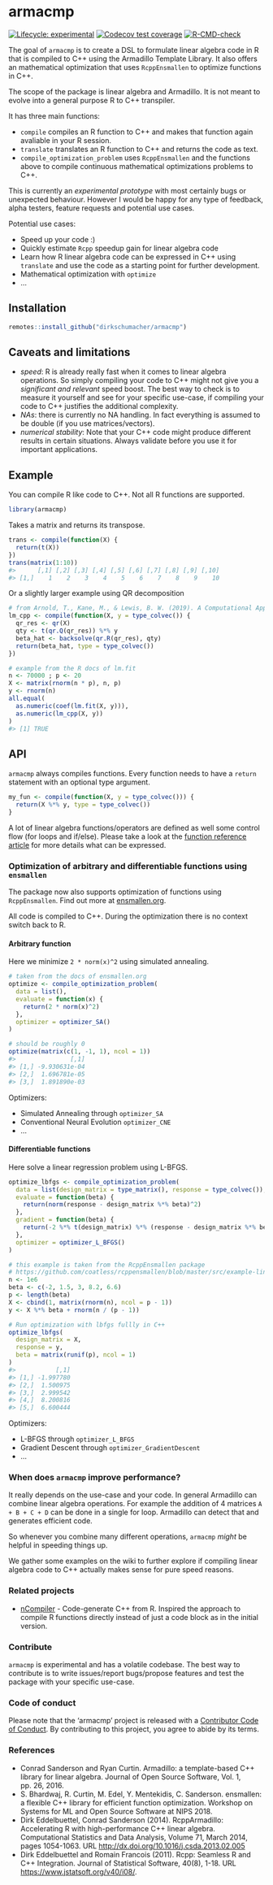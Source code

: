 
<!-- README.md is generated from README.Rmd. Please edit that file -->

# armacmp

<!-- badges: start -->

[![Lifecycle:
experimental](https://img.shields.io/badge/lifecycle-experimental-orange.svg)](https://www.tidyverse.org/lifecycle/#experimental)
[![Codecov test
coverage](https://codecov.io/gh/dirkschumacher/armacmp/branch/master/graph/badge.svg)](https://codecov.io/gh/dirkschumacher/armacmp?branch=master)
[![R-CMD-check](https://github.com/dirkschumacher/armacmp/workflows/R-CMD-check/badge.svg)](https://github.com/dirkschumacher/armacmp/actions)
<!-- badges: end -->

The goal of `armacmp` is to create a DSL to formulate linear algebra
code in R that is compiled to C++ using the Armadillo Template Library.
It also offers an mathematical optimization that uses `RcppEnsmallen` to
optimize functions in C++.

The scope of the package is linear algebra and Armadillo. It is not
meant to evolve into a general purpose R to C++ transpiler.

It has three main functions:

-   `compile` compiles an R function to C++ and makes that function
    again avaliable in your R session.
-   `translate` translates an R function to C++ and returns the code as
    text.
-   `compile_optimization_problem` uses `RcppEnsmallen` and the
    functions above to compile continuous mathematical optimizations
    problems to C++.

This is currently an *experimental prototype* with most certainly bugs
or unexpected behaviour. However I would be happy for any type of
feedback, alpha testers, feature requests and potential use cases.

Potential use cases:

-   Speed up your code :)
-   Quickly estimate `Rcpp` speedup gain for linear algebra code
-   Learn how R linear algebra code can be expressed in C++ using
    `translate` and use the code as a starting point for further
    development.
-   Mathematical optimization with `optimize`
-   …

## Installation

``` r
remotes::install_github("dirkschumacher/armacmp")
```

## Caveats and limitations

-   *speed*: R is already really fast when it comes to linear algebra
    operations. So simply compiling your code to C++ might not give you
    a *significant and relevant* speed boost. The best way to check is
    to measure it yourself and see for your specific use-case, if
    compiling your code to C++ justifies the additional complexity.
-   *NAs*: there is currently no NA handling. In fact everything is
    assumed to be double (if you use matrices/vectors).
-   *numerical stability*: Note that your C++ code might produce
    different results in certain situations. Always validate before you
    use it for important applications.

## Example

You can compile R like code to C++. Not all R functions are supported.

``` r
library(armacmp)
```

Takes a matrix and returns its transpose.

``` r
trans <- compile(function(X) {
  return(t(X))
})
trans(matrix(1:10))
#>      [,1] [,2] [,3] [,4] [,5] [,6] [,7] [,8] [,9] [,10]
#> [1,]    1    2    3    4    5    6    7    8    9    10
```

Or a slightly larger example using QR decomposition

``` r
# from Arnold, T., Kane, M., & Lewis, B. W. (2019). A Computational Approach to Statistical Learning. CRC Press.
lm_cpp <- compile(function(X, y = type_colvec()) {
  qr_res <- qr(X)
  qty <- t(qr.Q(qr_res)) %*% y
  beta_hat <- backsolve(qr.R(qr_res), qty)
  return(beta_hat, type = type_colvec())
})

# example from the R docs of lm.fit
n <- 70000 ; p <- 20
X <- matrix(rnorm(n * p), n, p) 
y <- rnorm(n)
all.equal(
  as.numeric(coef(lm.fit(X, y))),
  as.numeric(lm_cpp(X, y))
)
#> [1] TRUE
```

## API

`armacmp` always compiles functions. Every function needs to have a
`return` statement with an optional type argument.

``` r
my_fun <- compile(function(X, y = type_colvec())) {
  return(X %*% y, type = type_colvec())
}
```

A lot of linear algebra functions/operators are defined as well some
control flow (for loops and if/else). Please take a look at the
[function reference
article](https://dirkschumacher.github.io/armacmp/articles/function-reference.html)
for more details what can be expressed.

### Optimization of arbitrary and differentiable functions using `ensmallen`

The package now also supports optimization of functions using
`RcppEnsmallen`. Find out more at
[ensmallen.org](https://ensmallen.org/).

All code is compiled to C++. During the optimization there is no context
switch back to R.

#### Arbitrary function

Here we minimize `2 * norm(x)^2` using simulated annealing.

``` r
# taken from the docs of ensmallen.org
optimize <- compile_optimization_problem(
  data = list(),
  evaluate = function(x) {
    return(2 * norm(x)^2)
  },
  optimizer = optimizer_SA()
)

# should be roughly 0
optimize(matrix(c(1, -1, 1), ncol = 1))
#>               [,1]
#> [1,] -9.930631e-04
#> [2,]  1.696781e-05
#> [3,]  1.891890e-03
```

Optimizers:

-   Simulated Annealing through `optimizer_SA`
-   Conventional Neural Evolution `optimizer_CNE`
-   …

#### Differentiable functions

Here solve a linear regression problem using L-BFGS.

``` r
optimize_lbfgs <- compile_optimization_problem(
  data = list(design_matrix = type_matrix(), response = type_colvec()),
  evaluate = function(beta) {
    return(norm(response - design_matrix %*% beta)^2)
  },
  gradient = function(beta) {
    return(-2 %*% t(design_matrix) %*% (response - design_matrix %*% beta))
  },
  optimizer = optimizer_L_BFGS()
)

# this example is taken from the RcppEnsmallen package
# https://github.com/coatless/rcppensmallen/blob/master/src/example-linear-regression-lbfgs.cpp
n <- 1e6
beta <- c(-2, 1.5, 3, 8.2, 6.6)
p <- length(beta)
X <- cbind(1, matrix(rnorm(n), ncol = p - 1))
y <- X %*% beta + rnorm(n / (p - 1))

# Run optimization with lbfgs fullly in C++
optimize_lbfgs(
  design_matrix = X,
  response = y,
  beta = matrix(runif(p), ncol = 1)
)
#>           [,1]
#> [1,] -1.997780
#> [2,]  1.500975
#> [3,]  2.999542
#> [4,]  8.200816
#> [5,]  6.600444
```

Optimizers:

-   L-BFGS through `optimizer_L_BFGS`
-   Gradient Descent through `optimizer_GradientDescent`
-   …

### When does `armacmp` improve performance?

It really depends on the use-case and your code. In general Armadillo
can combine linear algebra operations. For example the addition of 4
matrices `A + B + C + D` can be done in a single for loop. Armadillo can
detect that and generates efficient code.

So whenever you combine many different operations, `armacmp` *might* be
helpful in speeding things up.

We gather some examples on the wiki to further explore if compiling
linear algebra code to C++ actually makes sense for pure speed reasons.

### Related projects

-   [nCompiler](https://github.com/nimble-dev/nCompiler) - Code-generate
    C++ from R. Inspired the approach to compile R functions directly
    instead of just a code block as in the initial version.

### Contribute

`armacmp` is experimental and has a volatile codebase. The best way to
contribute is to write issues/report bugs/propose features and test the
package with your specific use-case.

### Code of conduct

Please note that the ‘armacmp’ project is released with a [Contributor
Code of Conduct](CODE_OF_CONDUCT.md). By contributing to this project,
you agree to abide by its terms.

### References

-   Conrad Sanderson and Ryan Curtin. Armadillo: a template-based C++
    library for linear algebra. Journal of Open Source Software, Vol. 1,
    pp. 26, 2016.
-   S. Bhardwaj, R. Curtin, M. Edel, Y. Mentekidis, C. Sanderson.
    ensmallen: a flexible C++ library for efficient function
    optimization. Workshop on Systems for ML and Open Source Software at
    NIPS 2018.
-   Dirk Eddelbuettel, Conrad Sanderson (2014). RcppArmadillo:
    Accelerating R with high-performance C++ linear algebra.
    Computational Statistics and Data Analysis, Volume 71, March 2014,
    pages 1054-1063. URL <http://dx.doi.org/10.1016/j.csda.2013.02.005>
-   Dirk Eddelbuettel and Romain Francois (2011). Rcpp: Seamless R and
    C++ Integration. Journal of Statistical Software, 40(8), 1-18. URL
    <https://www.jstatsoft.org/v40/i08/>.
